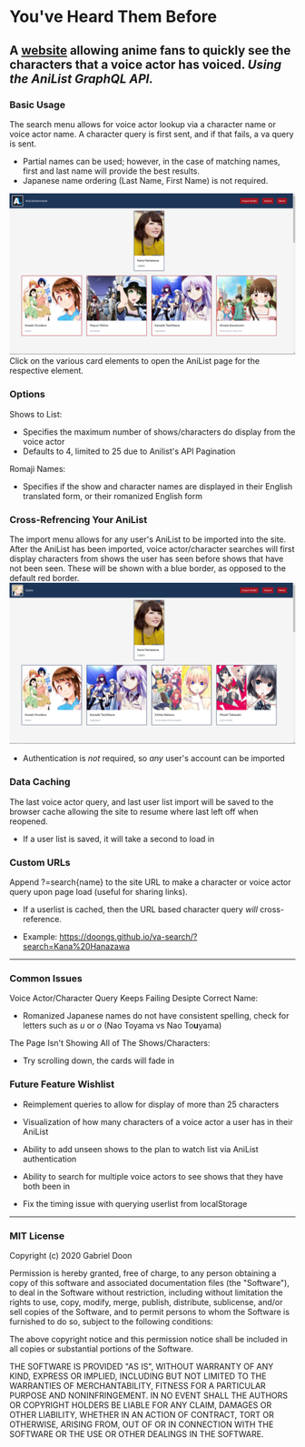 # You've Heard Them Before

A [website](https://doongs.github.io/va-search/) allowing anime fans to quickly see the characters that a voice actor has voiced.
*Using the AniList GraphQL API.*
---
### Basic Usage
The search menu allows for voice actor lookup via a character name or voice actor name. 
A character query is first sent, and if that fails, a va query is sent. 
- Partial names can be used; however, in the case of matching names, first and last name will provide the best results. 
- Japanese name ordering (Last Name, First Name) is not required.

![Screenshot of a basic voice actor search for Kana Hanazawa](basicExample.PNG)
Click on the various card elements to open the AniList page for the respective element.
### Options
Shows to List:
- Specifies the maximum number of shows/characters do display from the voice actor 
- Defaults to 4, limited to 25 due to Anilist's API Pagination

Romaji Names:
- Specifies if the show and character names are displayed in their English translated form, or their romanized English form
### Cross-Refrencing Your AniList
The import menu allows for any user's AniList to be imported into the site. 
After the AniList has been imported, voice actor/character searches will first display characters from shows the user has seen before shows that have not been seen.
These will be shown with a blue border, as opposed to the default red border.
![Screenshot of a cross-referenced voice actor search for Kana Hanazawa](listExample.PNG)
- Authentication is *not* required, so *any* user's account can be imported

### Data Caching
The last voice actor query, and last user list import will be saved to the browser cache allowing the site to resume where last left off when reopened. 
- If a user list is saved, it will take a second to load in

### Custom URLs
Append ?=search{name} to the site URL to make a character or voice actor query upon page load (useful for sharing links). 
- If a userlist is cached, then the URL based character query *will* cross-reference.

- Example: https://doongs.github.io/va-search/?search=Kana%20Hanazawa
---
### Common Issues
Voice Actor/Character Query Keeps Failing Desipte Correct Name:
- Romanized Japanese names do not have consistent spelling, check for letters such as *u* or *o* (Nao Toyama vs Nao To**u**yama)

The Page Isn't Showing All of The Shows/Characters:
- Try scrolling down, the cards will fade in 

### Future Feature Wishlist
- Reimplement queries to allow for display of more than 25 characters

- Visualization of how many characters of a voice actor a user has in their AniList

- Ability to add unseen shows to the plan to watch list via AniList authentication

- Ability to search for multiple voice actors to see shows that they have both been in

- Fix the timing issue with querying userlist from localStorage

---

### MIT License

Copyright (c) 2020 Gabriel Doon

Permission is hereby granted, free of charge, to any person obtaining a copy
of this software and associated documentation files (the "Software"), to deal
in the Software without restriction, including without limitation the rights
to use, copy, modify, merge, publish, distribute, sublicense, and/or sell
copies of the Software, and to permit persons to whom the Software is
furnished to do so, subject to the following conditions:

The above copyright notice and this permission notice shall be included in all
copies or substantial portions of the Software.

THE SOFTWARE IS PROVIDED "AS IS", WITHOUT WARRANTY OF ANY KIND, EXPRESS OR
IMPLIED, INCLUDING BUT NOT LIMITED TO THE WARRANTIES OF MERCHANTABILITY,
FITNESS FOR A PARTICULAR PURPOSE AND NONINFRINGEMENT. IN NO EVENT SHALL THE
AUTHORS OR COPYRIGHT HOLDERS BE LIABLE FOR ANY CLAIM, DAMAGES OR OTHER
LIABILITY, WHETHER IN AN ACTION OF CONTRACT, TORT OR OTHERWISE, ARISING FROM,
OUT OF OR IN CONNECTION WITH THE SOFTWARE OR THE USE OR OTHER DEALINGS IN THE
SOFTWARE.

